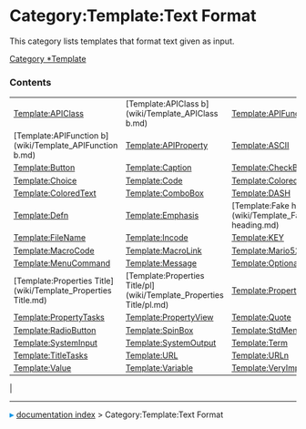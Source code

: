 # Category:Template:Text Format
This category lists templates that format text given as input.

[Category   *Template](Category_Template.md)

### Contents

|     |     |     |
| --- | --- | --- |
| [Template:APIClass](wiki/Template_APIClass.md) | [Template:APIClass b](wiki/Template_APIClass b.md) | [Template:APIFunction](wiki/Template_APIFunction.md) |
| [Template:APIFunction b](wiki/Template_APIFunction b.md) | [Template:APIProperty](wiki/Template_APIProperty.md) | [Template:ASCII](wiki/Template_ASCII.md) |
| [Template:Button](wiki/Template_Button.md) | [Template:Caption](wiki/Template_Caption.md) | [Template:CheckBox](wiki/Template_CheckBox.md) |
| [Template:Choice](wiki/Template_Choice.md) | [Template:Code](wiki/Template_Code.md) | [Template:ColoredParagraph](wiki/Template_ColoredParagraph.md) |
| [Template:ColoredText](wiki/Template_ColoredText.md) | [Template:ComboBox](wiki/Template_ComboBox.md) | [Template:DASH](wiki/Template_DASH.md) |
| [Template:Defn](wiki/Template_Defn.md) | [Template:Emphasis](wiki/Template_Emphasis.md) | [Template:Fake heading](wiki/Template_Fake heading.md) |
| [Template:FileName](wiki/Template_FileName.md) | [Template:Incode](wiki/Template_Incode.md) | [Template:KEY](wiki/Template_KEY.md) |
| [Template:MacroCode](wiki/Template_MacroCode.md) | [Template:MacroLink](wiki/Template_MacroLink.md) | [Template:Mario52](wiki/Template_Mario52.md) |
| [Template:MenuCommand](wiki/Template_MenuCommand.md) | [Template:Message](wiki/Template_Message.md) | [Template:Optional](wiki/Template_Optional.md) |
| [Template:Properties Title](wiki/Template_Properties Title.md) | [Template:Properties Title/pl](wiki/Template_Properties Title/pl.md) | [Template:PropertyData](wiki/Template_PropertyData.md) |
| [Template:PropertyTasks](wiki/Template_PropertyTasks.md) | [Template:PropertyView](wiki/Template_PropertyView.md) | [Template:Quote](wiki/Template_Quote.md) |
| [Template:RadioButton](wiki/Template_RadioButton.md) | [Template:SpinBox](wiki/Template_SpinBox.md) | [Template:StdMenu](wiki/Template_StdMenu.md) |
| [Template:SystemInput](wiki/Template_SystemInput.md) | [Template:SystemOutput](wiki/Template_SystemOutput.md) | [Template:Term](wiki/Template_Term.md) |
| [Template:TitleTasks](wiki/Template_TitleTasks.md) | [Template:URL](wiki/Template_URL.md) | [Template:URLn](wiki/Template_URLn.md) |
| [Template:Value](wiki/Template_Value.md) | [Template:Variable](wiki/Template_Variable.md) | [Template:VeryImportantMessage](wiki/Template_VeryImportantMessage.md) |
|



---
![](images/Right_arrow.png) [documentation index](../README.md) > Category:Template:Text Format
